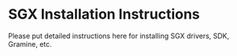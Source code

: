 # SGX Installation Instructions

Please put detailed instructions here for installing SGX drivers, SDK, Gramine, etc.
